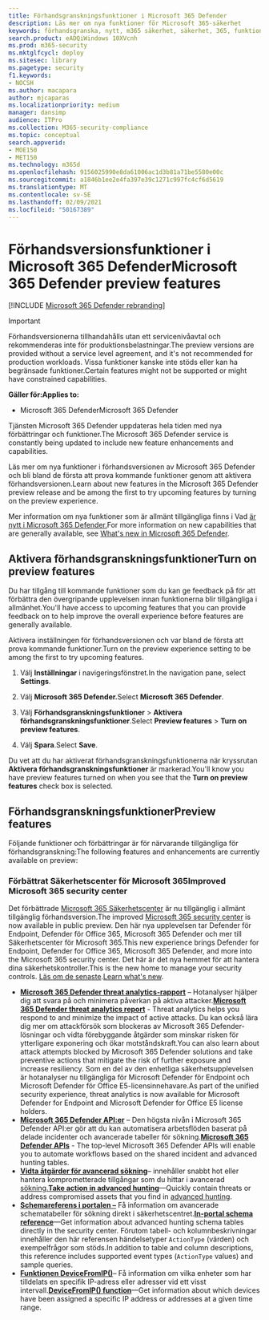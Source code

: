 ```yaml
---
title: Förhandsgranskningsfunktioner i Microsoft 365 Defender
description: Läs mer om nya funktioner för Microsoft 365-säkerhet
keywords: förhandsgranska, nytt, m365 säkerhet, säkerhet, 365, funktioner
search.product: eADQiWindows 10XVcnh
ms.prod: m365-security
ms.mktglfcycl: deploy
ms.sitesec: library
ms.pagetype: security
f1.keywords:
- NOCSH
ms.author: macapara
author: mjcaparas
ms.localizationpriority: medium
manager: dansimp
audience: ITPro
ms.collection: M365-security-compliance
ms.topic: conceptual
search.appverid:
- MOE150
- MET150
ms.technology: m365d
ms.openlocfilehash: 9156025990e8da61006ac1d3b81a71be5580e00c
ms.sourcegitcommit: a1846b1ee2e4fa397e39c1271c997fc4cf6d5619
ms.translationtype: MT
ms.contentlocale: sv-SE
ms.lasthandoff: 02/09/2021
ms.locfileid: "50167389"
---
```

# <a name="microsoft-365-defender-preview-features"></a><span data-ttu-id="61a68-104">Förhandsversionsfunktioner i Microsoft 365 Defender</span><span class="sxs-lookup"><span data-stu-id="61a68-104">Microsoft 365 Defender preview features</span></span>

[!INCLUDE [Microsoft 365 Defender rebranding](../includes/microsoft-defender.md)]

>[!IMPORTANT]
><span data-ttu-id="61a68-105">Förhandsversionerna tillhandahålls utan ett servicenivåavtal och rekommenderas inte för produktionsbelastningar.</span><span class="sxs-lookup"><span data-stu-id="61a68-105">The preview versions are provided without a service level agreement, and it's not recommended for production workloads.</span></span> <span data-ttu-id="61a68-106">Vissa funktioner kanske inte stöds eller kan ha begränsade funktioner.</span><span class="sxs-lookup"><span data-stu-id="61a68-106">Certain features might not be supported or might have constrained capabilities.</span></span>

<span data-ttu-id="61a68-107">**Gäller för:**</span><span class="sxs-lookup"><span data-stu-id="61a68-107">**Applies to:**</span></span>
- <span data-ttu-id="61a68-108">Microsoft 365 Defender</span><span class="sxs-lookup"><span data-stu-id="61a68-108">Microsoft 365 Defender</span></span>

<span data-ttu-id="61a68-109">Tjänsten Microsoft 365 Defender uppdateras hela tiden med nya förbättringar och funktioner.</span><span class="sxs-lookup"><span data-stu-id="61a68-109">The Microsoft 365 Defender service is constantly being updated to include new feature enhancements and capabilities.</span></span>

<span data-ttu-id="61a68-110">Läs mer om nya funktioner i förhandsversionen av Microsoft 365 Defender och bli bland de första att prova kommande funktioner genom att aktivera förhandsversionen.</span><span class="sxs-lookup"><span data-stu-id="61a68-110">Learn about new features in the Microsoft 365 Defender preview release and be among the first to try upcoming features by turning on the preview experience.</span></span>

<span data-ttu-id="61a68-111">Mer information om nya funktioner som är allmänt tillgängliga finns i Vad [är nytt i Microsoft 365 Defender.](whats-new.md)</span><span class="sxs-lookup"><span data-stu-id="61a68-111">For more information on new capabilities that are generally available, see [What's new in Microsoft 365 Defender](whats-new.md).</span></span>

## <a name="turn-on-preview-features"></a><span data-ttu-id="61a68-112">Aktivera förhandsgranskningsfunktioner</span><span class="sxs-lookup"><span data-stu-id="61a68-112">Turn on preview features</span></span>
<span data-ttu-id="61a68-113">Du har tillgång till kommande funktioner som du kan ge feedback på för att förbättra den övergripande upplevelsen innan funktionerna blir tillgängliga i allmänhet.</span><span class="sxs-lookup"><span data-stu-id="61a68-113">You'll have access to upcoming features that you can provide feedback on to help improve the overall experience before features are generally available.</span></span>

<span data-ttu-id="61a68-114">Aktivera inställningen för förhandsversionen och var bland de första att prova kommande funktioner.</span><span class="sxs-lookup"><span data-stu-id="61a68-114">Turn on the preview experience setting to be among the first to try upcoming features.</span></span>

1. <span data-ttu-id="61a68-115">Välj **Inställningar** i navigeringsfönstret.</span><span class="sxs-lookup"><span data-stu-id="61a68-115">In the navigation pane, select **Settings**.</span></span>

2. <span data-ttu-id="61a68-116">Välj **Microsoft 365 Defender.**</span><span class="sxs-lookup"><span data-stu-id="61a68-116">Select **Microsoft 365 Defender**.</span></span>

3. <span data-ttu-id="61a68-117">Välj **Förhandsgranskningsfunktioner** > **Aktivera förhandsgranskningsfunktioner**.</span><span class="sxs-lookup"><span data-stu-id="61a68-117">Select **Preview features** > **Turn on preview features**.</span></span> 

4. <span data-ttu-id="61a68-118">Välj **Spara**.</span><span class="sxs-lookup"><span data-stu-id="61a68-118">Select **Save**.</span></span>

<span data-ttu-id="61a68-119">Du vet att du har aktiverat förhandsgranskningsfunktionerna när kryssrutan **Aktivera förhandsgranskningsfunktioner** är markerad.</span><span class="sxs-lookup"><span data-stu-id="61a68-119">You'll know you have preview features turned on when you see that the **Turn on preview features** check box is selected.</span></span> 

## <a name="preview-features"></a><span data-ttu-id="61a68-120">Förhandsgranskningsfunktioner</span><span class="sxs-lookup"><span data-stu-id="61a68-120">Preview features</span></span>
<span data-ttu-id="61a68-121">Följande funktioner och förbättringar är för närvarande tillgängliga för förhandsgranskning:</span><span class="sxs-lookup"><span data-stu-id="61a68-121">The following features and enhancements are currently available on preview:</span></span>

### <a name="improved-microsoft-365-security-center"></a><span data-ttu-id="61a68-122">Förbättrat Säkerhetscenter för Microsoft 365</span><span class="sxs-lookup"><span data-stu-id="61a68-122">Improved Microsoft 365 security center</span></span>
<span data-ttu-id="61a68-123">Det förbättrade [Microsoft 365 Säkerhetscenter](https://security.microsoft.com) är nu tillgänglig i allmänt tillgänglig förhandsversion.</span><span class="sxs-lookup"><span data-stu-id="61a68-123">The improved [Microsoft 365 security center](https://security.microsoft.com) is now available in public preview.</span></span> <span data-ttu-id="61a68-124">Den här nya upplevelsen tar Defender för Endpoint, Defender för Office 365, Microsoft 365 Defender och mer till Säkerhetscenter för Microsoft 365.</span><span class="sxs-lookup"><span data-stu-id="61a68-124">This new experience brings Defender for Endpoint, Defender for Office 365, Microsoft 365 Defender, and more into the Microsoft 365 security center.</span></span> <span data-ttu-id="61a68-125">Det här är det nya hemmet för att hantera dina säkerhetskontroller.</span><span class="sxs-lookup"><span data-stu-id="61a68-125">This is the new home to manage your security controls.</span></span> <span data-ttu-id="61a68-126">[Läs om de senaste](https://docs.microsoft.com/microsoft-365/security/mtp/overview-security-center).</span><span class="sxs-lookup"><span data-stu-id="61a68-126">[Learn what's new](https://docs.microsoft.com/microsoft-365/security/mtp/overview-security-center).</span></span>

- <span data-ttu-id="61a68-127">**[Microsoft 365 Defender threat analytics-rapport](threat-analytics.md)** – Hotanalyser hjälper dig att svara på och minimera påverkan på aktiva attacker.</span><span class="sxs-lookup"><span data-stu-id="61a68-127">**[Microsoft 365 Defender threat analytics report](threat-analytics.md)** - Threat analytics helps you respond to and minimize the impact of active attacks.</span></span> <span data-ttu-id="61a68-128">Du kan också lära dig mer om attackförsök som blockeras av Microsoft 365 Defender-lösningar och vidta förebyggande åtgärder som minskar risken för ytterligare exponering och ökar motståndskraft.</span><span class="sxs-lookup"><span data-stu-id="61a68-128">You can also learn about attack attempts blocked by Microsoft 365 Defender solutions and take preventive actions that mitigate the risk of further exposure and increase resiliency.</span></span> <span data-ttu-id="61a68-129">Som en del av den enhetliga säkerhetsupplevelsen är hotanalyser nu tillgängliga för Microsoft Defender för Endpoint och Microsoft Defender för Office E5-licensinnehavare.</span><span class="sxs-lookup"><span data-stu-id="61a68-129">As part of the unified security experience, threat analytics is now available for Microsoft Defender for Endpoint and Microsoft Defender for Office E5 license holders.</span></span>
- <span data-ttu-id="61a68-130">**[Microsoft 365 Defender API:er](api-overview.md)** – Den högsta nivån i Microsoft 365 Defender API:er gör att du kan automatisera arbetsflöden baserat på delade incidenter och avancerade tabeller för sökning.</span><span class="sxs-lookup"><span data-stu-id="61a68-130">**[Microsoft 365 Defender APIs](api-overview.md)** - The top-level Microsoft 365 Defender APIs will enable you to automate workflows based on the shared incident and advanced hunting tables.</span></span> 
- <span data-ttu-id="61a68-131">**[Vidta åtgärder för avancerad sökning](advanced-hunting-take-action.md)**– innehåller snabbt hot eller hantera komprometterade tillgångar som du hittar i avancerad [sökning.](advanced-hunting-overview.md)</span><span class="sxs-lookup"><span data-stu-id="61a68-131">**[Take action in advanced hunting](advanced-hunting-take-action.md)**—Quickly contain threats or address compromised assets that you find in [advanced hunting](advanced-hunting-overview.md).</span></span>
- <span data-ttu-id="61a68-132">**[Schemareferens i portalen –](advanced-hunting-schema-tables.md#get-schema-information-in-the-security-center)** Få information om avancerade schematabeller för sökning direkt i säkerhetscentret.</span><span class="sxs-lookup"><span data-stu-id="61a68-132">**[In-portal schema reference](advanced-hunting-schema-tables.md#get-schema-information-in-the-security-center)**—Get information about advanced hunting schema tables directly in the security center.</span></span> <span data-ttu-id="61a68-133">Förutom tabell- och kolumnbeskrivningar innehåller den här referensen händelsetyper `ActionType` (värden) och exempelfrågor som stöds.</span><span class="sxs-lookup"><span data-stu-id="61a68-133">In addition to table and column descriptions, this reference includes supported event types (`ActionType` values) and sample queries.</span></span>
- <span data-ttu-id="61a68-134">**[Funktionen DeviceFromIP()](advanced-hunting-devicefromip-function.md)**– Få information om vilka enheter som har tilldelats en specifik IP-adress eller adresser vid ett visst intervall.</span><span class="sxs-lookup"><span data-stu-id="61a68-134">**[DeviceFromIP() function](advanced-hunting-devicefromip-function.md)**—Get information about which devices have been assigned a specific IP address or addresses at a given time range.</span></span>
